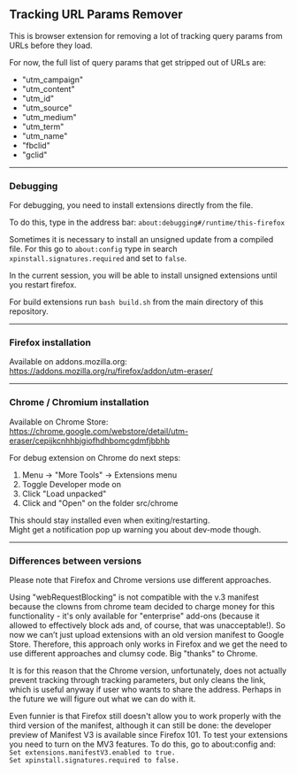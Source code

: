 ## Tracking URL Params Remover
This is browser extension for removing a lot of tracking query params from URLs before they load.

For now, the full list of query params that get stripped out of URLs are:
 - "utm_campaign"
 - "utm_content"
 - "utm_id"
 - "utm_source"
 - "utm_medium"
 - "utm_term"
 - "utm_name"
 - "fbclid"
 - "gclid"

---

### Debugging
For debugging, you need to install extensions directly from the file.

To do this, type in the address bar: `about:debugging#/runtime/this-firefox`

Sometimes it is necessary to install an unsigned update from a compiled file. For this go to `about:config` тype in search `xpinstall.signatures.required` and set to `false`.

In the current session, you will be able to install unsigned extensions until you restart firefox.

For build extensions run `bash build.sh` from the main directory of this repository.

---

### Firefox installation
Available on addons.mozilla.org: https://addons.mozilla.org/ru/firefox/addon/utm-eraser/  

---

### Chrome / Chromium installation
Available on Chrome Store: https://chrome.google.com/webstore/detail/utm-eraser/cepijkcnhhbjgiofhdhbomcgdmfjbbhb  

For debug extension on Chrome do next steps:  
 1. Menu -> "More Tools" -> Extensions menu
 2. Toggle Developer mode on
 3. Click "Load unpacked"
 4. Click and "Open" on the folder src/chrome

This should stay installed even when exiting/restarting.  
Might get a notification pop up warning you about dev-mode though.

---

### Differences between versions
Please note that Firefox and Chrome versions use different approaches.  

Using "webRequestBlocking" is not compatible with the v.3 manifest because the clowns from chrome team decided to charge money for this functionality - it's only available for "enterprise" add-ons (because it allowed to effectively block ads and, of course, that was unacceptable!). So now we can’t just upload extensions with an old version manifest to Google Store. Therefore, this approach only works in Firefox and we get the need to use different approaches and clumsy code. Big "thanks" to Chrome.  

It is for this reason that the Chrome version, unfortunately, does not actually prevent tracking through tracking parameters, but only cleans the link, which is useful anyway if user who wants to share the address. Perhaps in the future we will figure out what we can do with it.

Even funnier is that Firefox still doesn't allow you to work properly with the third version of the manifest, although it can still be done: the developer preview of Manifest V3 is available since Firefox 101. To test your extensions you need to turn on the MV3 features. To do this, go to about:config and:  
 `Set extensions.manifestV3.enabled to true.`  
 `Set xpinstall.signatures.required to false.`  
